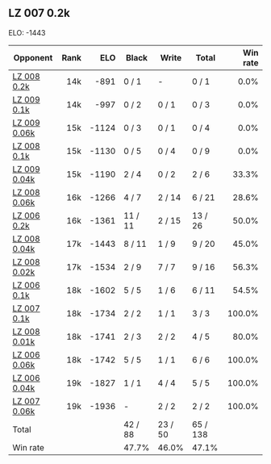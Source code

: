 ## LZ 007 0.2k ##

ELO: -1443

Opponent | Rank | ELO | Black | Write | Total | Win rate
---------|-----:|----:|-------|-------|-------|-------:
[LZ 008 0.2k](LZ%20008%200.2k.md) | 14k | -891 | 0 / 1 | - | 0 / 1 | 0.0%
[LZ 009 0.1k](LZ%20009%200.1k.md) | 14k | -997 | 0 / 2 | 0 / 1 | 0 / 3 | 0.0%
[LZ 009 0.06k](LZ%20009%200.06k.md) | 15k | -1124 | 0 / 3 | 0 / 1 | 0 / 4 | 0.0%
[LZ 008 0.1k](LZ%20008%200.1k.md) | 15k | -1130 | 0 / 5 | 0 / 4 | 0 / 9 | 0.0%
[LZ 009 0.04k](LZ%20009%200.04k.md) | 15k | -1190 | 2 / 4 | 0 / 2 | 2 / 6 | 33.3%
[LZ 008 0.06k](LZ%20008%200.06k.md) | 16k | -1266 | 4 / 7 | 2 / 14 | 6 / 21 | 28.6%
[LZ 006 0.2k](LZ%20006%200.2k.md) | 16k | -1361 | 11 / 11 | 2 / 15 | 13 / 26 | 50.0%
[LZ 008 0.04k](LZ%20008%200.04k.md) | 17k | -1443 | 8 / 11 | 1 / 9 | 9 / 20 | 45.0%
[LZ 008 0.02k](LZ%20008%200.02k.md) | 17k | -1534 | 2 / 9 | 7 / 7 | 9 / 16 | 56.3%
[LZ 006 0.1k](LZ%20006%200.1k.md) | 18k | -1602 | 5 / 5 | 1 / 6 | 6 / 11 | 54.5%
[LZ 007 0.1k](LZ%20007%200.1k.md) | 18k | -1734 | 2 / 2 | 1 / 1 | 3 / 3 | 100.0%
[LZ 008 0.01k](LZ%20008%200.01k.md) | 18k | -1741 | 2 / 3 | 2 / 2 | 4 / 5 | 80.0%
[LZ 006 0.06k](LZ%20006%200.06k.md) | 18k | -1742 | 5 / 5 | 1 / 1 | 6 / 6 | 100.0%
[LZ 006 0.04k](LZ%20006%200.04k.md) | 19k | -1827 | 1 / 1 | 4 / 4 | 5 / 5 | 100.0%
[LZ 007 0.06k](LZ%20007%200.06k.md) | 19k | -1936 | - | 2 / 2 | 2 / 2 | 100.0%
Total | | | 42 / 88 | 23 / 50 | 65 / 138 | 
Win rate| | | 47.7% | 46.0% | 47.1% | 
